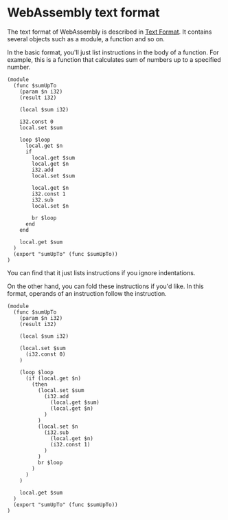 # WebAssembly text format

The text format of WebAssembly is described in [Text Format](https://webassembly.github.io/spec/core/text/index.html). It contains several objects such as a module, a function and so on.

In the basic format, you'll just list instructions in the body of a function. For example, this is a function that calculates sum of numbers up to a specified number.

```wbt:sum_up_to1.wat
(module
  (func $sumUpTo
    (param $n i32)
    (result i32)

    (local $sum i32)

    i32.const 0
    local.set $sum

    loop $loop
      local.get $n
      if
        local.get $sum
        local.get $n
        i32.add
        local.set $sum

        local.get $n
        i32.const 1
        i32.sub
        local.set $n

        br $loop
      end
    end

    local.get $sum
  )
  (export "sumUpTo" (func $sumUpTo))
)
```

You can find that it just lists instructions if you ignore indentations.

On the other hand, you can fold these instructions if you'd like. In this format, operands of an instruction follow the instruction.

```wbt:sum_up_to2.wat
(module
  (func $sumUpTo
    (param $n i32)
    (result i32)

    (local $sum i32)

    (local.set $sum
      (i32.const 0)
    )

    (loop $loop
      (if (local.get $n)
        (then
          (local.set $sum
            (i32.add
              (local.get $sum)
              (local.get $n)
            )
          )
          (local.set $n
            (i32.sub
              (local.get $n)
              (i32.const 1)
            )
          )
          br $loop
        )
      )
    )

    local.get $sum
  )
  (export "sumUpTo" (func $sumUpTo))
)
```
